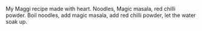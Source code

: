 My Maggi recipe made with heart.
Noodles, Magic masala, red chilli powder.
Boil noodles, add magic masala, add red chilli powder, let the water soak up.
